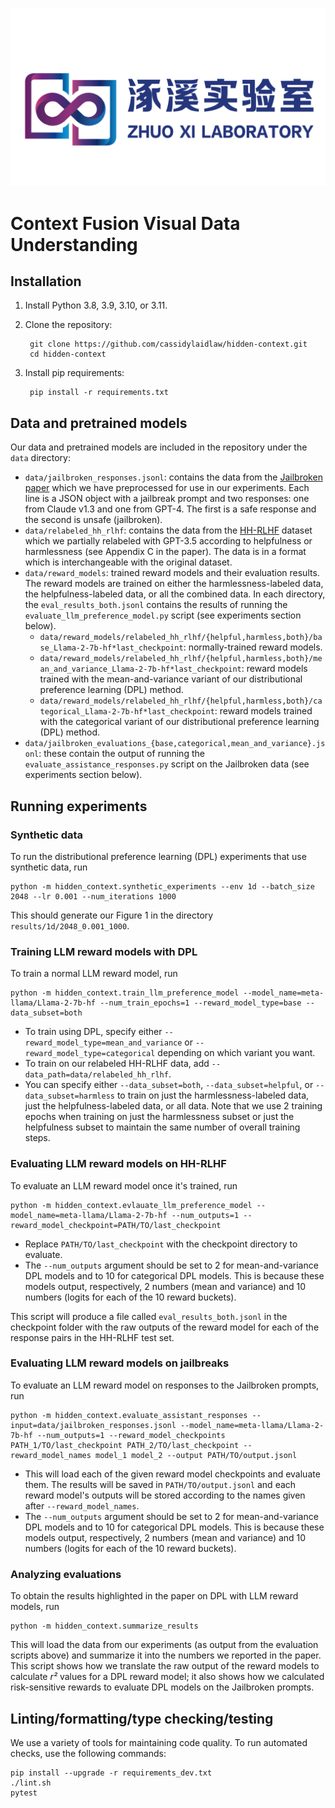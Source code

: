 ![Laboratory Logo](image/logo.png)

# Context Fusion Visual Data Understanding


## Installation

1. Install Python 3.8, 3.9, 3.10, or 3.11.
2. Clone the repository:

        git clone https://github.com/cassidylaidlaw/hidden-context.git
        cd hidden-context

3. Install pip requirements:

        pip install -r requirements.txt

## Data and pretrained models

Our data and pretrained models are included in the repository under the `data` directory:

  * `data/jailbroken_responses.jsonl`: contains the data from the [Jailbroken paper](https://arxiv.org/abs/2307.02483) which we have preprocessed for use in our experiments. Each line is a JSON object with a jailbreak prompt and two responses: one from Claude v1.3 and one from GPT-4. The first is a safe response and the second is unsafe (jailbroken).
  * `data/relabeled_hh_rlhf`: contains the data from the [HH-RLHF](https://huggingface.co/datasets/Anthropic/hh-rlhf) dataset which we partially relabeled with GPT-3.5 according to helpfulness or harmlessness (see Appendix C in the paper). The data is in a format which is interchangeable with the original dataset.
  * `data/reward_models`: trained reward models and their evaluation results. The reward models are trained on either the harmlessness-labeled data, the helpfulness-labeled data, or all the combined data. In each directory, the `eval_results_both.jsonl` contains the results of running the `evaluate_llm_preference_model.py` script (see experiments section below).
      * `data/reward_models/relabeled_hh_rlhf/{helpful,harmless,both}/base_Llama-2-7b-hf*last_checkpoint`: normally-trained reward models.
      * `data/reward_models/relabeled_hh_rlhf/{helpful,harmless,both}/mean_and_variance_Llama-2-7b-hf*last_checkpoint`: reward models trained with the mean-and-variance variant of our distributional preference learning (DPL) method.
      * `data/reward_models/relabeled_hh_rlhf/{helpful,harmless,both}/categorical_Llama-2-7b-hf*last_checkpoint`: reward models trained with the categorical variant of our distributional preference learning (DPL) method.
  * `data/jailbroken_evaluations_{base,categorical,mean_and_variance}.jsonl`: these contain the output of running the `evaluate_assistance_responses.py` script on the Jailbroken data (see experiments section below).

## Running experiments

### Synthetic data

To run the distributional preference learning (DPL) experiments that use synthetic data, run

    python -m hidden_context.synthetic_experiments --env 1d --batch_size 2048 --lr 0.001 --num_iterations 1000

This should generate our Figure 1 in the directory `results/1d/2048_0.001_1000`.

### Training LLM reward models with DPL

To train a normal LLM reward model, run

    python -m hidden_context.train_llm_preference_model --model_name=meta-llama/Llama-2-7b-hf --num_train_epochs=1 --reward_model_type=base --data_subset=both

  * To train using DPL, specify either `--reward_model_type=mean_and_variance` or `--reward_model_type=categorical` depending on which variant you want.
  * To train on our relabeled HH-RLHF data, add `--data_path=data/relabeled_hh_rlhf`.
  * You can specify either `--data_subset=both`, `--data_subset=helpful`, or `--data_subset=harmless` to train on just the harmlessness-labeled data, just the helpfulness-labeled data, or all data. Note that we use 2 training epochs when training on just the harmlessness subset or just the helpfulness subset to maintain the same number of overall training steps.

### Evaluating LLM reward models on HH-RLHF

To evaluate an LLM reward model once it's trained, run

    python -m hidden_context.evlauate_llm_preference_model --model_name=meta-llama/Llama-2-7b-hf --num_outputs=1 --reward_model_checkpoint=PATH/TO/last_checkpoint

  * Replace `PATH/TO/last_checkpoint` with the checkpoint directory to evaluate.
  * The `--num_outputs` argument should be set to 2 for mean-and-variance DPL models and to 10 for categorical DPL models. This is because these models output, respectively, 2 numbers (mean and variance) and 10 numbers (logits for each of the 10 reward buckets).

This script will produce a file called `eval_results_both.jsonl` in the checkpoint folder with the raw outputs of the reward model for each of the response pairs in the HH-RLHF test set.

### Evaluating LLM reward models on jailbreaks

To evaluate an LLM reward model on responses to the Jailbroken prompts, run

    python -m hidden_context.evaluate_assistant_responses --input=data/jailbroken_responses.jsonl --model_name=meta-llama/Llama-2-7b-hf --num_outputs=1 --reward_model_checkpoints PATH_1/TO/last_checkpoint PATH_2/TO/last_checkpoint --reward_model_names model_1 model_2 --output PATH/TO/output.jsonl

  * This will load each of the given reward model checkpoints and evaluate them. The results will be saved in `PATH/TO/output.jsonl` and each reward model's outputs will be stored according to the names given after `--reward_model_names`.
  * The `--num_outputs` argument should be set to 2 for mean-and-variance DPL models and to 10 for categorical DPL models. This is because these models output, respectively, 2 numbers (mean and variance) and 10 numbers (logits for each of the 10 reward buckets).

### Analyzing evaluations

To obtain the results highlighted in the paper on DPL with LLM reward models, run

    python -m hidden_context.summarize_results

This will load the data from our experiments (as output from the evaluation scripts above) and summarize it into the numbers we reported in the paper. This script shows how we translate the raw output of the reward models to calculate *r²* values for a DPL reward model; it also shows how we calculated risk-sensitive rewards to evaluate DPL models on the Jailbroken prompts.

## Linting/formatting/type checking/testing

We use a variety of tools for maintaining code quality. To run automated checks, use the following commands:

    pip install --upgrade -r requirements_dev.txt
    ./lint.sh
    pytest

